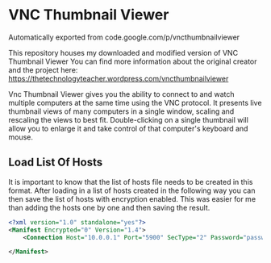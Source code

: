 # VNC Thumbnail Viewer
Automatically exported from code.google.com/p/vncthumbnailviewer

This repository houses my downloaded and modified version of VNC Thumbnail Viewer
You can find more information about the original creator and the project here:
https://thetechnologyteacher.wordpress.com/vncthumbnailviewer

Vnc Thumbnail Viewer gives you the ability to connect to and watch multiple computers at the same time using the VNC protocol. It presents live thumbnail views of many computers in a single window, scaling and rescaling the views to best fit. Double-clicking on a single thumbnail will allow you to enlarge it and take control of that computer's keyboard and mouse.

## Load List Of Hosts
It is important to know that the list of hosts file needs to be created in this format. 
After loading in a list of hosts created in the following way you can then save the list of hosts with encryption enabled.
This was easier for me than adding the hosts one by one and then saving the result.

```xml
<?xml version="1.0" standalone="yes"?>
<Manifest Encrypted="0" Version="1.4">
    <Connection Host="10.0.0.1" Port="5900" SecType="2" Password="password"/>

</Manifest>
```
